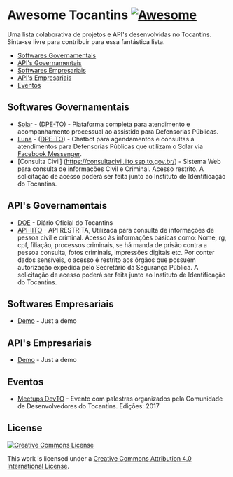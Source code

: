 # Awesome Tocantins [![Awesome](https://cdn.rawgit.com/sindresorhus/awesome/d7305f38d29fed78fa85652e3a63e154dd8e8829/media/badge.svg)](https://github.com/sindresorhus/awesome)

Uma lista colaborativa de projetos e API's desenvolvidas no Tocantins. Sinta-se livre para contribuir para essa fantástica lista.

* [Softwares Governamentais](#softwares-governamentais)
* [API's Governamentais](#apis-governamentais)
* [Softwares Empresariais](#softwares-empresariais)
* [API's Empresariais](#apis-empresariais)
* [Eventos](#eventos)

## Softwares Governamentais

* [Solar](https://solar.defensoria.to.def.br) - ([DPE-TO](http://defensoria.to.def.br)) - Plataforma completa para atendimento e acompanhamento processual ao assistido para Defensorias Públicas.
* [Luna](https://luna.defensoria.to.def.br) - ([DPE-TO](http://defensoria.to.def.br)) - Chatbot para agendamentos e consultas à atendimentos para Defensorias Públicas que utilizam o Solar via [Facebook Messenger](https://m.me/DefensoriaTO).
* [Consulta Civil] (https://consultacivil.iito.ssp.to.gov.br/) - Sistema Web para consulta de informações Civil e Criminal. Acesso restrito. A solicitação de acesso poderá ser feita junto ao Instituto de Identificação do Tocantins.


## API's Governamentais

* [DOE](https://diariooficial.to.gov.br/api.json) - Diário Oficial do Tocantins
* [API-IITO](https://apitestes.iito.ssp.to.gov.br/login) - API RESTRITA, Utilizada para consulta de informações de pessoa civil e criminal. Acesso às informações básicas como: Nome, rg, cpf, filiação, processos criminais, se há manda de prisão contra a pessoa consulta, fotos criminais, impressões digitais etc. Por conter dados sensíveis, o acesso é restrito aos órgãos que possuem autorização expedida pelo Secretário da Segurança Pública. A solicitação de acesso poderá ser feita junto ao Instituto de Identificação do Tocantins.



## Softwares Empresariais

* [Demo](http://demo.org/) - Just a demo

## API's Empresariais

* [Demo](http://demo.org/) - Just a demo

## Eventos

* [Meetups DevTO](http://https://goo.gl/G0xsvF) - Evento com palestras organizados pela Comunidade de Desenvolvedores do Tocantins. Edições: 2017

## License

[![Creative Commons License](http://i.creativecommons.org/l/by/4.0/88x31.png)](http://creativecommons.org/licenses/by/4.0/)

This work is licensed under a [Creative Commons Attribution 4.0 International License](http://creativecommons.org/licenses/by/4.0/).
